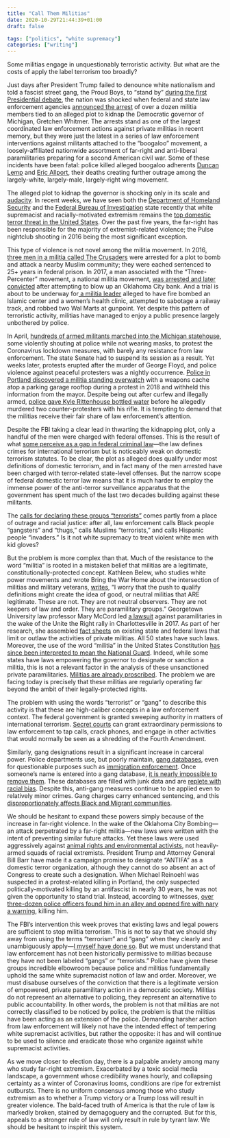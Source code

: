 ```yaml
---
title: "Call Them Militias"
date: 2020-10-29T21:44:39+01:00
draft: false

tags: ["politics", "white supremacy"]
categories: ["writing"]
---
```


Some militias engage in unquestionably terroristic activity. But what are the costs of apply the label terrorism too broadly?

<!--more-->

Just days after President Trump failed to denounce white nationalism and told a fascist street gang, the Proud Boys, to “stand by” [during the first Presidential debate](https://slate.com/news-and-politics/2020/09/presidential-debate-trump-doesnt-condemn-white-supremacy.html), the nation was shocked when federal and state law enforcement agencies [announced the arrest](https://slate.com/news-and-politics/2020/10/right-wing-plot-kidnap-michigan-gov-whitmer.html) of over a dozen militia members tied to an alleged plot to kidnap the Democratic governor of Michigan, Gretchen Whitmer. The arrests stand as one of the largest coordinated law enforcement actions against private militias in recent memory, but they were just the latest in a series of law enforcement interventions against militants attached to the “boogaloo” movement, a loosely-affiliated nationwide assortment of far-right and anti-liberal paramilitaries preparing for a second American civil war. Some of these incidents have been fatal: police killed alleged boogaloo adherents [Duncan Lemp](https://abcnews.go.com/US/wireStory/lawyer-man-asleep-police-fired-house-killing-69587748) and [Eric Allport](https://eu.detroitnews.com/in-depth/news/local/oakland-county/2020/10/07/ruby-ridge-madison-heights-fbi-shootout-eric-allport-boogaloo/3629352001/), their deaths creating further outrage among the largely-white, largely-male, largely-right wing movement.

The alleged plot to kidnap the governor is shocking only in its scale and [audacity](https://slate.com/news-and-politics/2020/10/michigan-gretchen-whitmer-militias.html). In recent weeks, we have seen both the [Department of Homeland Security](https://eu.usatoday.com/story/news/politics/2020/09/23/dhs-secretary-white-supremacy-poses-persistent-and-lethal-threat/3511913001/) and the [Federal Bureau of Investigation](https://www.vanityfair.com/news/2020/09/fbi-director-chris-wray-blew-up-trumps-anti-antifa-war-plan) state recently that white supremacist and racially-motivated extremism remains the [top domestic terror threat in the United States](https://www.adl.org/news/press-releases/adl-report-right-wing-extremists-killed-38-people-in-2019-far-surpassing-all?fbclid=IwAR1yJ8130t7JjsHt4CJ3uEzUHhwh--9W2aUbTF5UJS0ZbG0Ik0ywshnNCdM). Over the past five years, the far-right has been responsible for the majority of extremist-related violence; the Pulse nightclub shooting in 2016 being the most significant exception.

This type of violence is not novel among the militia movement. In 2016, [three men in a militia called The Crusaders](https://www.splcenter.org/hatewatch/2019/01/25/3-members-kansas-militia-once-plotted-bomb-mosque-now-are-going-prison) were arrested for a plot to bomb and attack a nearby Muslim community; they were eached sentenced to 25+ years in federal prison. In 2017, a man associated with the “Three-Percenter” movement, a national militia movement, [was arrested and later convicted](https://www.independent.co.uk/news/world/americas/jerry-varnell-sentenced-crime-bomb-bank-police-explosive-prison-a9422886.html) after attempting to blow up an Oklahoma City bank. And a trial is about to be underway for[ a militia leader](https://abc7chicago.com/white-rabbit-militia-supremacy-domestic-terrorism-supremacists/6679524/) alleged to have fire bombed an Islamic center and a women’s health clinic, attempted to sabotage a railway track, and robbed two Wal Marts at gunpoint. Yet despite this pattern of terroristic activity, militias have managed to enjoy a public presence largely unbothered by police.

In April, [hundreds of armed militants marched into the Michigan statehouse](https://www.inquirer.com/health/coronavirus/coronavirus-covid-19-michigan-armed-protest-trump-whitmer-20200502.html), some violently shouting at police while not wearing masks, to protest the Coronavirus lockdown measures, with barely any resistance from law enforcement. The state Senate had to suspend its session as a result. Yet weeks later, protests erupted after the murder of George Floyd, and police violence against peaceful protesters was a nightly occurrence. [Police in Portland discovered a militia standing overwatch](https://www.opb.org/news/article/portland-police-bureau-ted-wheeler-patriot-prayer-armed-parking-garage-protesters/) with a weapons cache atop a parking garage rooftop during a protest in 2018 and withheld this information from the mayor. Despite being out after curfew and illegally armed, [police gave Kyle Rittenhouse bottled water](https://www.msn.com/en-us/news/us/fact-check-police-gave-kyle-rittenhouse-water-and-thanked-him-before-shooting/ar-BB18uJKY) before he allegedly murdered two counter-protesters with his rifle. It is tempting to demand that the militias receive their fair share of law enforcement’s attention.

Despite the FBI taking a clear lead in thwarting the kidnapping plot, only a handful of the men were charged with federal offenses. This is the result of what [some perceive as a gap in federal criminal law](https://www.washingtonpost.com/news/magazine/wp/2019/08/07/feature/the-trump-appointee-whos-putting-white-supremacists-in-jail/)—the law defines crimes for international terrorism but is noticeably weak on domestic terrorism statutes. To be clear, the plot as alleged does qualify under most definitions of domestic terrorism, and in fact many of the men arrested have been charged with terror-related state-level offenses. But the narrow scope of federal domestic terror law means that it is much harder to employ the immense power of the anti-terror surveillance apparatus that the government has spent much of the last two decades building against these militants.

The [calls for declaring these groups “terrorists”](https://eu.usatoday.com/story/news/politics/2020/10/09/gretchen-whitmer-terrorists-not-militias-charged-kidnap-plot/5935651002/) comes partly from a place of outrage and racial justice: after all, law enforcement calls Black people “gangsters” and “thugs,” calls Muslims “terrorists,” and calls Hispanic people “invaders.” Is it not white supremacy to treat violent white men with kid gloves?

But the problem is more complex than that. Much of the resistance to the word “militia” is rooted in a mistaken belief that militias are a legitimate, constitutionally-protected concept. Kathleen Belew, who studies white power movements and wrote Bring the War Home about the intersection of militias and military veterans, [writes](https://twitter.com/kathleen_belew/status/1311798723790372867), “I worry that the push to qualify definitions might create the idea of good, or neutral militias that ARE legitimate. These are not. They are not neutral observers. They are not keepers of law and order. They are paramilitary groups.” Georgetown University law professor Mary McCord led [a lawsuit](https://www.c-ville.com/militia/) against paramilitaries in the wake of the Unite the Right rally in Charlottesville in 2017. As part of her research, she assembled [fact sheets](https://www.law.georgetown.edu/icap/our-press-releases/fact-sheets-on-unlawful-militias-for-all-50-states-now-available-from-georgetown-laws-institute-for-constitutional-advocacy-and-protection/) on existing state and federal laws that limit or outlaw the activities of private militias. All 50 states have such laws. Moreover, the use of the word “militia” in the United States Constitution [has since been interpreted to mean the National Guard](https://www.downtownpublications.com/single-post/2020/10/08/Paramilitary-movement-Welcome-to-the-militia). Indeed, while some states have laws empowering the governor to designate or sanction a militia, this is not a relevant factor in the analysis of these unsanctioned private paramilitaries. [Militias are already proscribed](https://slate.com/news-and-politics/2019/12/paramilitary-groups-anti-private-army-laws.html). The problem we are facing today is precisely that these militias are regularly operating far beyond the ambit of their legally-protected rights.

The problem with using the words “terrorist” or “gang” to describe this activity is that these are high-caliber concepts in a law enforcement context. The federal government is granted sweeping authority in matters of international terrorism. [Secret courts](https://www.fisc.uscourts.gov/) can grant extraordinary permissions to law enforcement to tap calls, crack phones, and engage in other activities that would normally be seen as a shredding of the Fourth Amendment. 

Similarly, gang designations result in a significant increase in carceral power. Police departments use, but poorly maintain, [gang databases](https://www.propublica.org/article/cook-county-sheriffs-office-gang-database), even for questionable purposes such as [immigration enforcement](https://www.propublica.org/article/immigration-officials-use-secretive-gang-databases-to-deny-migrant-asylum-claims). Once someone’s name is entered into a gang database, [it is nearly impossible to remove them](https://theappeal.org/spotlight-the-dangers-of-gang-databases-and-gang-policing/). These databases are filled with junk data and are [replete with racial bias](https://theintercept.com/2019/06/28/nypd-gang-database-additions/). Despite this, anti-gang measures continue to be applied even to relatively minor crimes. Gang charges carry enhanced sentencing, and this [disproportionately affects Black and Migrant communities](https://theappeal.org/drakeo-california-gang-laws-racism/).

We should be hesitant to expand these powers simply because of the increase in far-right violence. In the wake of the Oklahoma City Bombing—an attack perpetrated by a far-right militia—new laws were written with the intent of preventing similar future attacks. Yet these laws were used aggressively against [animal rights and environmental activists](https://theintercept.com/2019/03/23/ecoterrorism-fbi-animal-rights/), not heavily-armed squads of racial extremists. President Trump and Attorney General Bill Barr have made it a campaign promise to designate “ANTIFA” as a domestic terror organization, although they cannot do so absent an act of Congress to create such a designation. When Michael Reinoehl was suspected in a protest-related killing in Portland, the only suspected politically-motivated killing by an antifascist in nearly 30 years, he was not given the opportunity to stand trial. Instead, according to witnesses, [over three-dozen police officers found him in an alley and opened fire with nary a warning](https://www.rollingstone.com/politics/politics-news/eyewitness-disputes-federal-killing-accused-portland-shooter-barr-reinoehl-1058049/), killing him.

The FBI’s intervention this week proves that existing laws and legal powers are sufficient to stop militia terrorism. This is not to say that we should shy away from using the terms “terrorism” and “gang” when they clearly and unambiguously apply—[I myself have done so](http://feature.politicalresearch.org/the-proud-boys). But we must understand that law enforcement has not been historically permissive to militias because they have not been labeled “gangs” or “terrorists.” Police have given these groups incredible elbowroom because police and militias fundamentally uphold the same white supremacist notion of law and order. Moreover, we must disabuse ourselves of the conviction that there is a legitimate version of empowered, private paramilitary action in a democratic society. Militias do not represent an alternative to policing, they represent an alternative to public accountability. In other words, the problem is not that militias are not correctly classified to be noticed by police, the problem is that the militias have been acting as an extension of the police. Demanding harsher action from law enforcement will likely not have the intended effect of tempering white supremacist activities, but rather the opposite: it has and will continue to be used to silence and eradicate those who organize against white supremacist activities.

As we move closer to election day, there is a palpable anxiety among many who study far-right extremism. Exacerbated by a toxic social media landscape, a government whose credibility wanes hourly, and collapsing certainty as a winter of Coronavirus looms, conditions are ripe for extremist outbursts. There is no uniform consensus among those who study extremism as to whether a Trump victory or a Trump loss will result in greater violence. The bald-faced truth of America is that the rule of law is markedly broken, stained by demagoguery and the corrupted. But for this, appeals to a stronger rule of law will only result in rule by tyrant law. We should be hesitant to inspirit this system.

